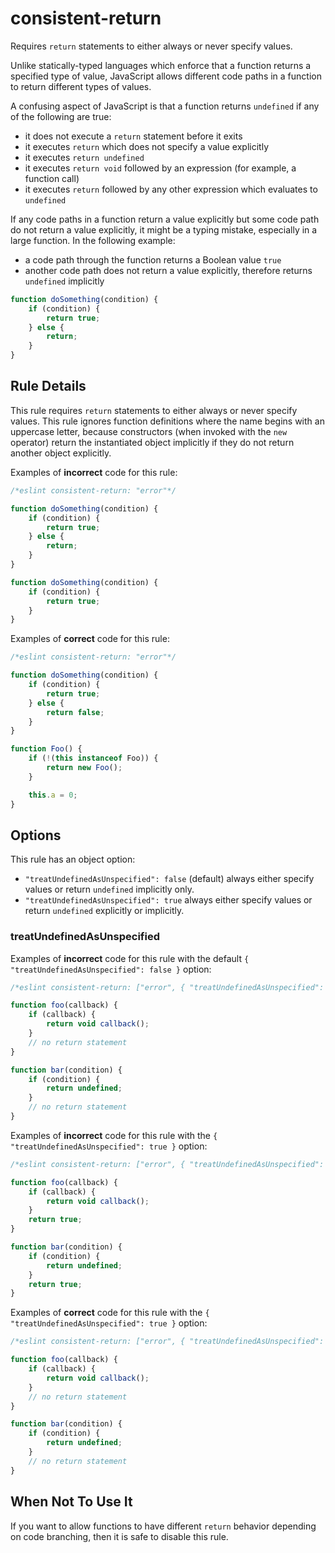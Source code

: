 # consistent-return

Requires `return` statements to either always or never specify values.

Unlike statically-typed languages which enforce that a function returns a specified type of value, JavaScript allows different code paths in a function to return different types of values.

A confusing aspect of JavaScript is that a function returns `undefined` if any of the following are true:

* it does not execute a `return` statement before it exits
* it executes `return` which does not specify a value explicitly
* it executes `return undefined`
* it executes `return void` followed by an expression (for example, a function call)
* it executes `return` followed by any other expression which evaluates to `undefined`

If any code paths in a function return a value explicitly but some code path do not return a value explicitly, it might be a typing mistake, especially in a large function. In the following example:

* a code path through the function returns a Boolean value `true`
* another code path does not return a value explicitly, therefore returns `undefined` implicitly

```js
function doSomething(condition) {
    if (condition) {
        return true;
    } else {
        return;
    }
}
```

## Rule Details

This rule requires `return` statements to either always or never specify values. This rule ignores function definitions where the name begins with an uppercase letter, because constructors (when invoked with the `new` operator) return the instantiated object implicitly if they do not return another object explicitly.

Examples of **incorrect** code for this rule:

```js
/*eslint consistent-return: "error"*/

function doSomething(condition) {
    if (condition) {
        return true;
    } else {
        return;
    }
}

function doSomething(condition) {
    if (condition) {
        return true;
    }
}
```

Examples of **correct** code for this rule:

```js
/*eslint consistent-return: "error"*/

function doSomething(condition) {
    if (condition) {
        return true;
    } else {
        return false;
    }
}

function Foo() {
    if (!(this instanceof Foo)) {
        return new Foo();
    }

    this.a = 0;
}
```

## Options

This rule has an object option:

* `"treatUndefinedAsUnspecified": false` (default) always either specify values or return `undefined` implicitly only.
* `"treatUndefinedAsUnspecified": true` always either specify values or return `undefined` explicitly or implicitly.

### treatUndefinedAsUnspecified

Examples of **incorrect** code for this rule with the default `{ "treatUndefinedAsUnspecified": false }` option:

```js
/*eslint consistent-return: ["error", { "treatUndefinedAsUnspecified": false }]*/

function foo(callback) {
    if (callback) {
        return void callback();
    }
    // no return statement
}

function bar(condition) {
    if (condition) {
        return undefined;
    }
    // no return statement
}
```

Examples of **incorrect** code for this rule with the `{ "treatUndefinedAsUnspecified": true }` option:

```js
/*eslint consistent-return: ["error", { "treatUndefinedAsUnspecified": true }]*/

function foo(callback) {
    if (callback) {
        return void callback();
    }
    return true;
}

function bar(condition) {
    if (condition) {
        return undefined;
    }
    return true;
}
```

Examples of **correct** code for this rule with the `{ "treatUndefinedAsUnspecified": true }` option:

```js
/*eslint consistent-return: ["error", { "treatUndefinedAsUnspecified": true }]*/

function foo(callback) {
    if (callback) {
        return void callback();
    }
    // no return statement
}

function bar(condition) {
    if (condition) {
        return undefined;
    }
    // no return statement
}
```

## When Not To Use It

If you want to allow functions to have different `return` behavior depending on code branching, then it is safe to disable this rule.
